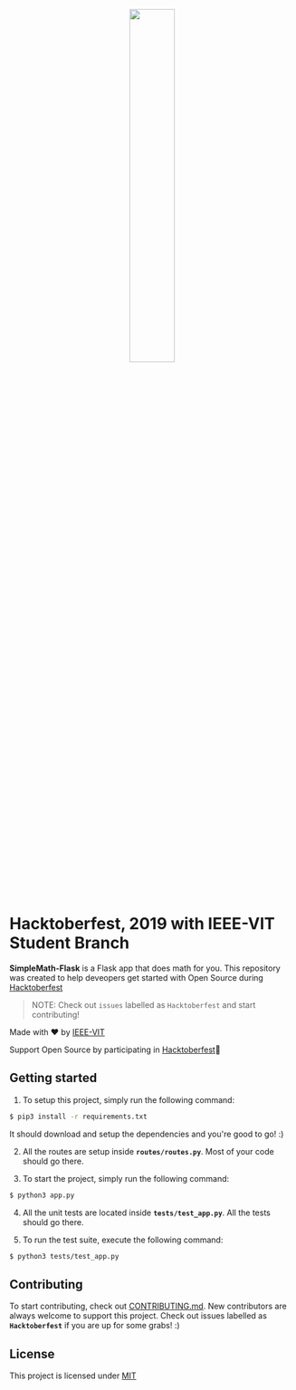 <p align="center"><img width="40%" src="https://hacktoberfest.digitalocean.com/assets/logo-hf19-full-10f3c000cea930c76acc1dedc516ea7118b95353220869a3051848e45ff1d656.svg"/></p>

# Hacktoberfest, 2019 with IEEE-VIT Student Branch

**SimpleMath-Flask** is a Flask app that does math for you. This repository was created to help deveopers get started with Open Source during [Hacktoberfest](https://hacktoberfest.digitalocean.com/)
> NOTE: Check out `issues` labelled as `Hacktoberfest` and start contributing!

Made with :heart: by [IEEE-VIT](https://ieeevit.com)

Support Open Source by participating in [Hacktoberfest](https://hacktoberfest.digitalocean.com/):yellow_heart:

## Getting started

1. To setup this project, simply run the following command:
```bash
$ pip3 install -r requirements.txt
```

It should download and setup the dependencies and you're good to go! :)

2. All the routes are setup inside **`routes/routes.py`**. Most of your code should go there.

3. To start the project, simply run the following command:
```bash
$ python3 app.py
```

4. All the unit tests are located inside **`tests/test_app.py`**. All the tests should go there.

5. To run the test suite, execute the following command:
```bash
$ python3 tests/test_app.py
```

## Contributing
To start contributing, check out [CONTRIBUTING.md](https://github.com/mayankshah1607/SimpleMath-NodeJS/blob/master/CONTRIBUTING.md). New contributors are always welcome to support this project. Check out issues labelled as **`Hacktoberfest`** if you are up for some grabs! :)

## License
This project is licensed under [MIT](https://github.com/IEEE-VIT/SimpleMath-NodeJS/blob/master/LICENSE)

